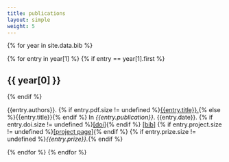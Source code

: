```yaml
---
title: publications
layout: simple
weight: 5
---
```


<section class="publications">

{% for year in site.data.bib %}
<!-- <h2>{{ year[0] }} {{ year[1] | size}}</h2> -->
{% for entry in year[1] %}
{% if entry == year[1].first %}
<h2>{{ year[0] }}</h2>
{% endif %}
<p>{{entry.authors}}. {% if entry.pdf.size != undefined %}<a href = "files/{{ entry.id }}.pdf">{{entry.title}}.</a>{% else %}{{entry.title}}{% endif %} In <i>{{entry.publication}}</i>. {{entry.date}}. {% if entry.doi.size != undefined %}<a href = "https://dx.doi.org/{{entry.doi}}">[doi]</a>{% endif %} <a href="files/{{entry.id}}.bib">[bib]</a> {% if entry.project.size != undefined %}<a href = "/projects/{{entry.project}}">[project page]</a>{% endif %} {% if entry.prize.size != undefined %}<em>{{entry.prize}}.</em>{% endif %}</p>
{% endfor %}
{% endfor %}

</section>
